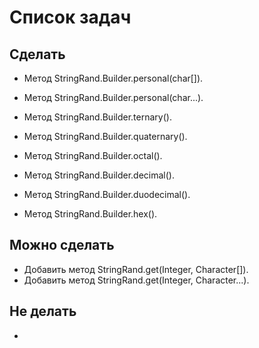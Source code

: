 # Список задач
## Сделать
* Метод StringRand.Builder.personal(char[]).
* Метод StringRand.Builder.personal(char...).

* Метод StringRand.Builder.ternary().
* Метод StringRand.Builder.quaternary().
* Метод StringRand.Builder.octal().
* Метод StringRand.Builder.decimal().
* Метод StringRand.Builder.duodecimal().
* Метод StringRand.Builder.hex().

## Можно сделать
* Добавить метод StringRand.get(Integer, Character[]).
* Добавить метод StringRand.get(Integer, Character...).

## Не делать
*

